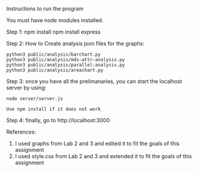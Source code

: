 Instructions to run the program

You must have node modules installed.

Step 1:
npm install 
npm install express


Step 2:
How to Create analysis json files for the graphs:

    python3 public/analysis/barchart.py
    python3 public/analysis/mds-attr-analysis.py
    python3 public/analysis/parallel-analysis.py
    python3 public/analysis/areachart.py
Step 3:
once you have all the prelimanaries, you can start the localhost server by using:

    node server/server.js 

    Use npm install if it does not work

Step 4:
finally, go to  http://localhost:3000 

References: 
1) I used graphs from Lab 2 and 3 and edited it to fit the goals of this assignment
2) I used style.css from Lab 2 and 3 and extended it to fit the goals of this assignment
